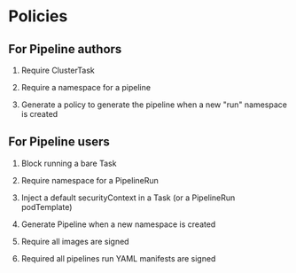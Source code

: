 # Policies


## For Pipeline authors

1. Require ClusterTask 

2. Require a namespace for a pipeline

3. Generate a policy to generate the pipeline when a new "run" namespace is created


## For Pipeline users

1. Block running a bare Task

2. Require namespace for a PipelineRun 

3. Inject a default securityContext in a Task (or a PipelineRun podTemplate)

4. Generate Pipeline when a new namespace is created

5. Require all images are signed

6. Required all pipelines run YAML manifests are signed


